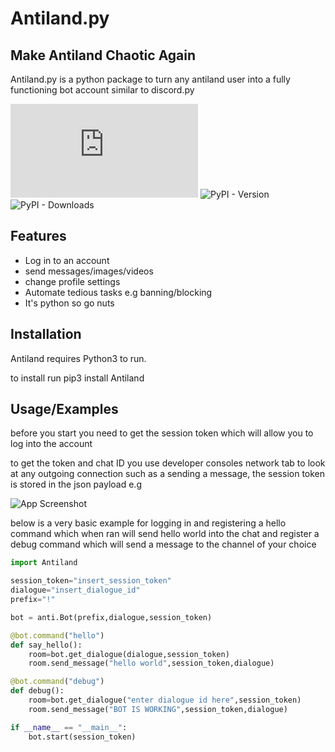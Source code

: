 # Antiland.py
## Make Antiland Chaotic Again


Antiland.py is a python package to turn any antiland user into a fully functioning
bot account similar to discord.py

![GitHub](https://img.shields.io/github/license/TheUnsocialEngineer/Anti.py) 
![PyPI - Version](https://img.shields.io/pypi/v/Antiland?labelColor=black&color=blue&link=https%3A%2F%2Fpypi.org%2Fproject%2FAntiland.py%2F)
![PyPI - Downloads](https://img.shields.io/pypi/dw/Antiland)






## Features

- Log in to an account
- send messages/images/videos 
- change profile settings
- Automate tedious tasks e.g banning/blocking
- It's python so go nuts



## Installation

Antiland requires Python3 to run.

to install run pip3 install Antiland

## Usage/Examples

before you start you need to get the session token which will allow you to log into the account

to get the token and chat ID you use developer consoles network tab to look at any outgoing connection such as a sending a message, the session token is stored in the json payload e.g 

![App Screenshot](https://i.imgur.com/ZkVi80e.png)


below is a very basic example for logging in and registering a hello command
which when ran will send hello world into the chat and register a debug command
which will send a message to the channel of your choice

```python
import Antiland

session_token="insert_session_token"
dialogue="insert_dialogue_id"
prefix="!"

bot = anti.Bot(prefix,dialogue,session_token)

@bot.command("hello")
def say_hello():
    room=bot.get_dialogue(dialogue,session_token)
    room.send_message("hello world",session_token,dialogue)

@bot.command("debug")
def debug():
    room=bot.get_dialogue("enter dialogue id here",session_token)
    room.send_message("BOT IS WORKING",session_token,dialogue)

if __name__ == "__main__":
    bot.start(session_token)
    
```

